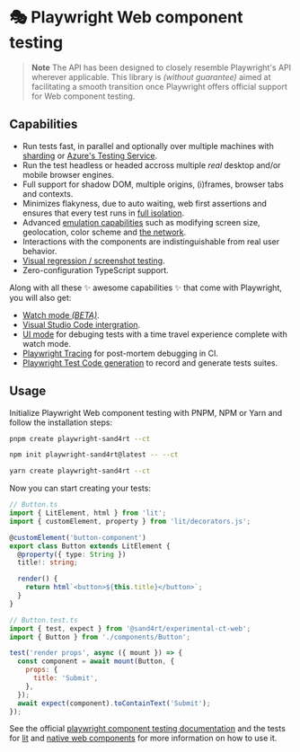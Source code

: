 # 🎭 Playwright Web component testing

> **Note**
> The API has been designed to closely resemble Playwright's API wherever applicable. This library is _(without guarantee)_ aimed at facilitating a smooth transition once Playwright offers official support for Web component testing.

## Capabilities

- Run tests fast, in parallel and optionally over multiple machines with [sharding](https://playwright.dev/docs/test-sharding) or [Azure's Testing Service](https://www.youtube.com/watch?v=FvyYC2pxL_8).
- Run the test headless or headed accross multiple _real_ desktop and/or mobile browser engines.
- Full support for shadow DOM, multiple origins, (i)frames, browser tabs and contexts.
- Minimizes flakyness, due to auto waiting, web first assertions and ensures that every test runs in [full isolation](https://playwright.dev/docs/browser-contexts).
- Advanced [emulation capabilities](https://playwright.dev/docs/emulation) such as modifying screen size, geolocation, color scheme and [the network](https://playwright.dev/docs/mock-browser-apis).
- Interactions with the components are indistinguishable from real user behavior.
- [Visual regression / screenshot testing](https://playwright.dev/docs/api/class-pageassertions#page-assertions-to-have-screenshot-1).
- Zero-configuration TypeScript support.

Along with all these ✨ awesome capabilities ✨ that come with Playwright, you will also get:

- [Watch mode _(BETA)_](https://github.com/microsoft/playwright/issues/21960#issuecomment-1483604692).
- [Visual Studio Code intergration](https://playwright.dev/docs/getting-started-vscode).
- [UI mode](https://playwright.dev/docs/test-ui-mode) for debuging tests with a time travel experience complete with watch mode.
- [Playwright Tracing](https://playwright.dev/docs/trace-viewer-intro) for post-mortem debugging in CI.
- [Playwright Test Code generation](https://playwright.dev/docs/codegen-intro) to record and generate tests suites.

## Usage

Initialize Playwright Web component testing with PNPM, NPM or Yarn and follow the installation steps:

```sh
pnpm create playwright-sand4rt --ct
```
```sh
npm init playwright-sand4rt@latest -- --ct
```
```sh
yarn create playwright-sand4rt --ct
```

Now you can start creating your tests:

```ts
// Button.ts
import { LitElement, html } from 'lit';
import { customElement, property } from 'lit/decorators.js';

@customElement('button-component')
export class Button extends LitElement {
  @property({ type: String })
  title!: string;

  render() {
    return html`<button>${this.title}</button>`;
  }
}
```

```jsx
// Button.test.ts
import { test, expect } from '@sand4rt/experimental-ct-web';
import { Button } from './components/Button';

test('render props', async ({ mount }) => {
  const component = await mount(Button, {
    props: {
      title: 'Submit',
    },
  });
  await expect(component).toContainText('Submit');
});
```

See the official [playwright component testing documentation](https://playwright.dev/docs/test-components) and the tests for [lit](https://github.com/sand4rt/playwright-ct-web/tree/master/ct-web-lit/tests) and [native web components](https://github.com/sand4rt/playwright-ct-web/tree/master/ct-web/tests) for more information on how to use it.
